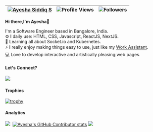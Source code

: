 | [![Ayesha Siddiq S](https://img.shields.io/badge/AYESHA-SIDDIQ-brightgreen)](https://github.com/ayeshasiddiqs/) | ![Profile Views](https://komarev.com/ghpvc/?username=ayeshasiddiqs&color=green) | ![Followers](https://img.shields.io/github/followers/ayeshasiddiqs) |
--| --| --|


<b>Hi there,I'm Ayesha</b>👋<br>


 I'm a Software Engineer based in Bangalore, India.<br>
⚙️ I daily use: HTML, CSS, Javascript, ReactJS, NextJS.<br>
🌱 Learning all about Socket.io and Kubernetes.<br>
⚡ I really enjoy making things easy to use, just like my [Work Assistant](https://work-assistant.vercel.app/).<br>
💻 Love to develop interactive and artistically pleasing web pages.<br>

#### Let's Connect?<br>
<a href="https://www.linkedin.com/in/ayesha-siddiq-s"><img src="https://img.shields.io/badge/-LinkedIn-%231DA1F2?style=flat&logo=linkedin&logoColor=white"/></a>&nbsp;

#### Trophies
[![trophy](https://github-profile-trophy.vercel.app/?username=ayeshasiddiqs&margin-w=8)](https://github.com/ryo-ma/github-profile-trophy)

#### Analytics
<!--
[![My GitHub Stats](https://github-readme-stats.vercel.app/api/?username=ayeshasiddiqs&count_private=true&theme=tokyonight&showicons=true)]()
-->

![](https://github-readme-stats.vercel.app/api?username=ayeshasiddiqs&theme=light&hide_border=false&include_all_commits=true&count_private=true)&nbsp;
<a href="https://github.com/ayeshasiddiqs/github-contributor-stats">![Ayesha's GitHub Contributor stats](https://github-contributor-stats.vercel.app/api?username=ayeshasiddiqs&combine_all_yearly_contributions=true)</a>
![](https://github-readme-streak-stats.herokuapp.com/?user=ayeshasiddiqs&theme=light&hide_border=false)<br/>
